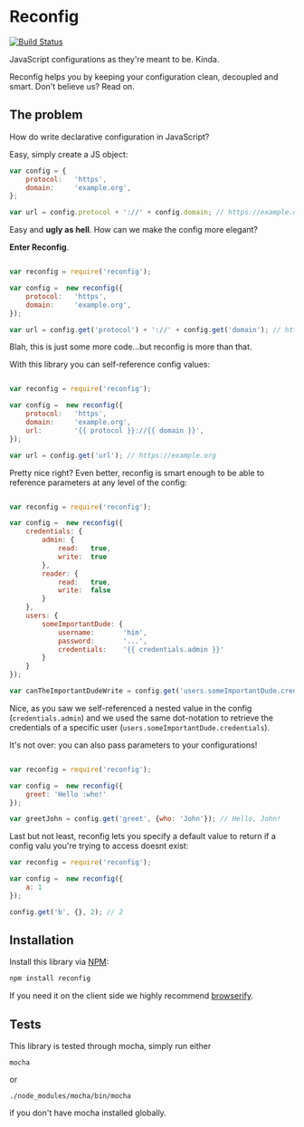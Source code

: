 # Reconfig

[![Build Status](https://travis-ci.org/namshi/reconfig.svg?branch=travis)](https://travis-ci.org/namshi/reconfig)

JavaScript configurations as they're meant to be. Kinda.

Reconfig helps you by keeping your configuration clean,
decoupled and smart. Don't believe us? Read on.

## The problem

How do write declarative configuration in JavaScript?

Easy, simply create a JS object:

``` javascript
var config = {
    protocol:   'https',
    domain:     'example.org',
};

var url = config.protocol + '://' + config.domain; // https://example.org
```

Easy and **ugly as hell**. How can we make the config more elegant?

**Enter Reconfig**.

``` javascript

var reconfig = require('reconfig');

var config =  new reconfig({
    protocol:   'https',
    domain:     'example.org',
});

var url = config.get('protocol') + '://' + config.get('domain'); // https://example.org
```

Blah, this is just some more code...but reconfig is more than that.

With this library you can self-reference config values:

``` javascript

var reconfig = require('reconfig');

var config =  new reconfig({
    protocol:   'https',
    domain:     'example.org',
    url:        '{{ protocol }}://{{ domain }}',
});

var url = config.get('url'); // https://example.org
```

Pretty nice right? Even better, reconfig is smart enough to be
able to reference parameters at any level of the config:

``` javascript

var reconfig = require('reconfig');

var config =  new reconfig({
    credentials: {
        admin: {
            read:   true,
            write:  true
        },
        reader: {
            read:   true,
            write:  false
        }
    },
    users: {
        someImportantDude: {
            username:       'him',
            password:       '...',
            credentials:    '{{ credentials.admin }}'
        }
    }
});

var canTheImportantDudeWrite = config.get('users.someImportantDude.credentials').write; // true
```

Nice, as you saw we self-referenced a nested value in the config (`credentials.admin`)
and we used the same dot-notation to retrieve the credentials of a specific user
(`users.someImportantDude.credentials`).

It's not over: you can also pass parameters to your configurations!

``` javascript

var reconfig = require('reconfig');

var config =  new reconfig({
    greet: 'Hello :who!'
});

var greetJohn = config.get('greet', {who: 'John'}); // Hello, John!
```

Last but not least, reconfig lets you specify a default value to
return if a config valu you're trying to access doesnt exist:

``` javascript
var reconfig = require('reconfig');

var config =  new reconfig({
    a: 1
});

config.get('b', {}, 2); // 2
```

## Installation

Install this library via [NPM](https://www.npmjs.org/package/reconfig):

``` bash
npm install reconfig
```

If you need it on the client side we highly recommend
[browserify](http://browserify.org/).

## Tests

This library is tested through mocha, simply run either

```
mocha
```

or

```
./node_modules/mocha/bin/mocha
```

if you don't have mocha installed globally.